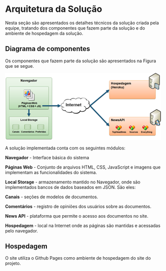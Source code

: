 # Arquitetura da Solução

Nesta seção são apresentados os detalhes técnicos da solução criada pela equipe, tratando dos componentes que fazem parte da solução e do ambiente de hospedagem da solução.


## Diagrama de componentes

Os componentes que fazem parte da solução são apresentados na Figura que se segue.

![Diagrama de Componentes](img/componentes.png)

A solução implementada conta com os seguintes módulos:

**Navegador** - Interface básica do sistema  

**Páginas Web** - Conjunto de arquivos HTML, CSS, JavaScript e imagens que implementam as funcionalidades do sistema.

**Local Storage** - armazenamento mantido no Navegador, onde são implementados bancos de dados baseados em JSON. São eles: 
   
**Canais** - seções de modelos de documentos. 

**Comentários** - registro de opiniões dos usuários sobre as documentos. 
         
**News API** - plataforma que permite o acesso aos documentos no site. 

**Hospedagem** - local na Internet onde as páginas são mantidas e acessadas pelo navegador. 

## Hospedagem

O site utiliza o Github Pages como ambiente de hospedagem do site do projeto. 

